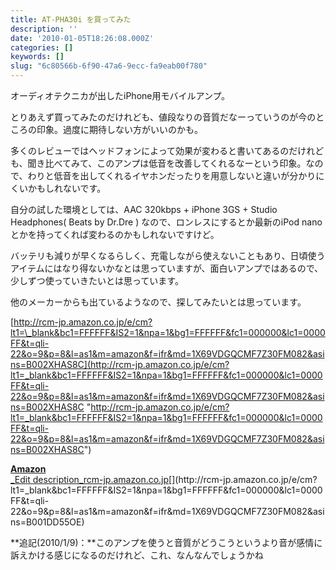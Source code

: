 ```yaml
---
title: AT-PHA30i を買ってみた
description: ''
date: '2010-01-05T18:26:08.000Z'
categories: []
keywords: []
slug: "6c80566b-6f90-47a6-9ecc-fa9eab00f780"
---
```

オーディオテクニカが出したiPhone用モバイルアンプ。

とりあえず買ってみたのだけれども、値段なりの音質だなーっていうのが今のところの印象。過度に期待しない方がいいのかも。

多くのレビューではヘッドフォンによって効果が変わると書いてあるのだけれども、聞き比べてみて、このアンプは低音を改善してくれるなーという印象。なので、わりと低音を出してくれるイヤホンだったりを用意しないと違いが分かりにくいかもしれないです。

自分の試した環境としては、AAC 320kbps + iPhone 3GS + Studio Headphones( Beats by Dr.Dre ) なので、ロンレスにするとか最新のiPod nanoとかを持ってくれば変わるのかもしれないですけど。

バッテリも減りが早くなるらしく、充電しながら使えないこともあり、日頃使うアイテムにはなり得ないかなとは思っていますが、面白いアンプではあるので、少しずつ使っていきたいとは思っています。

他のメーカーからも出ているようなので、探してみたいとは思っています。

[http://rcm-jp.amazon.co.jp/e/cm?lt1=\_blank&bc1=FFFFFF&IS2=1&npa=1&bg1=FFFFFF&fc1=000000&lc1=0000FF&t=qli-22&o=9&p=8&l=as1&m=amazon&f=ifr&md=1X69VDGQCMF7Z30FM082&asins=B002XHAS8C](http://rcm-jp.amazon.co.jp/e/cm?lt1=_blank&bc1=FFFFFF&IS2=1&npa=1&bg1=FFFFFF&fc1=000000&lc1=0000FF&t=qli-22&o=9&p=8&l=as1&m=amazon&f=ifr&md=1X69VDGQCMF7Z30FM082&asins=B002XHAS8C "http://rcm-jp.amazon.co.jp/e/cm?lt1=_blank&bc1=FFFFFF&IS2=1&npa=1&bg1=FFFFFF&fc1=000000&lc1=0000FF&t=qli-22&o=9&p=8&l=as1&m=amazon&f=ifr&md=1X69VDGQCMF7Z30FM082&asins=B002XHAS8C")

[**Amazon**  
_Edit description_rcm-jp.amazon.co.jp](http://rcm-jp.amazon.co.jp/e/cm?lt1=_blank&bc1=FFFFFF&IS2=1&npa=1&bg1=FFFFFF&fc1=000000&lc1=0000FF&t=qli-22&o=9&p=8&l=as1&m=amazon&f=ifr&md=1X69VDGQCMF7Z30FM082&asins=B001DD55OE "http://rcm-jp.amazon.co.jp/e/cm?lt1=_blank&bc1=FFFFFF&IS2=1&npa=1&bg1=FFFFFF&fc1=000000&lc1=0000FF&t=qli-22&o=9&p=8&l=as1&m=amazon&f=ifr&md=1X69VDGQCMF7Z30FM082&asins=B001DD55OE")[](http://rcm-jp.amazon.co.jp/e/cm?lt1=_blank&bc1=FFFFFF&IS2=1&npa=1&bg1=FFFFFF&fc1=000000&lc1=0000FF&t=qli-22&o=9&p=8&l=as1&m=amazon&f=ifr&md=1X69VDGQCMF7Z30FM082&asins=B001DD55OE)

**追記(2010/1/9)：**このアンプを使うと音質がどうこうというより音が感情に訴えかける感じになるのだけれど、これ、なんなんでしょうかね